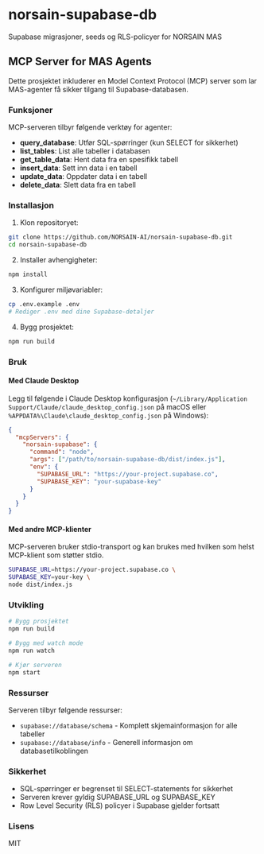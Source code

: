 # norsain-supabase-db
Supabase migrasjoner, seeds og RLS-policyer for NORSAIN MAS

## MCP Server for MAS Agents

Dette prosjektet inkluderer en Model Context Protocol (MCP) server som lar MAS-agenter få sikker tilgang til Supabase-databasen.

### Funksjoner

MCP-serveren tilbyr følgende verktøy for agenter:

- **query_database**: Utfør SQL-spørringer (kun SELECT for sikkerhet)
- **list_tables**: List alle tabeller i databasen
- **get_table_data**: Hent data fra en spesifikk tabell
- **insert_data**: Sett inn data i en tabell
- **update_data**: Oppdater data i en tabell
- **delete_data**: Slett data fra en tabell

### Installasjon

1. Klon repositoryet:
```bash
git clone https://github.com/NORSAIN-AI/norsain-supabase-db.git
cd norsain-supabase-db
```

2. Installer avhengigheter:
```bash
npm install
```

3. Konfigurer miljøvariabler:
```bash
cp .env.example .env
# Rediger .env med dine Supabase-detaljer
```

4. Bygg prosjektet:
```bash
npm run build
```

### Bruk

#### Med Claude Desktop

Legg til følgende i Claude Desktop konfigurasjon (`~/Library/Application Support/Claude/claude_desktop_config.json` på macOS eller `%APPDATA%\Claude\claude_desktop_config.json` på Windows):

```json
{
  "mcpServers": {
    "norsain-supabase": {
      "command": "node",
      "args": ["/path/to/norsain-supabase-db/dist/index.js"],
      "env": {
        "SUPABASE_URL": "https://your-project.supabase.co",
        "SUPABASE_KEY": "your-supabase-key"
      }
    }
  }
}
```

#### Med andre MCP-klienter

MCP-serveren bruker stdio-transport og kan brukes med hvilken som helst MCP-klient som støtter stdio.

```bash
SUPABASE_URL=https://your-project.supabase.co \
SUPABASE_KEY=your-key \
node dist/index.js
```

### Utvikling

```bash
# Bygg prosjektet
npm run build

# Bygg med watch mode
npm run watch

# Kjør serveren
npm start
```

### Ressurser

Serveren tilbyr følgende ressurser:

- `supabase://database/schema` - Komplett skjemainformasjon for alle tabeller
- `supabase://database/info` - Generell informasjon om databasetilkoblingen

### Sikkerhet

- SQL-spørringer er begrenset til SELECT-statements for sikkerhet
- Serveren krever gyldig SUPABASE_URL og SUPABASE_KEY
- Row Level Security (RLS) policyer i Supabase gjelder fortsatt

### Lisens

MIT
